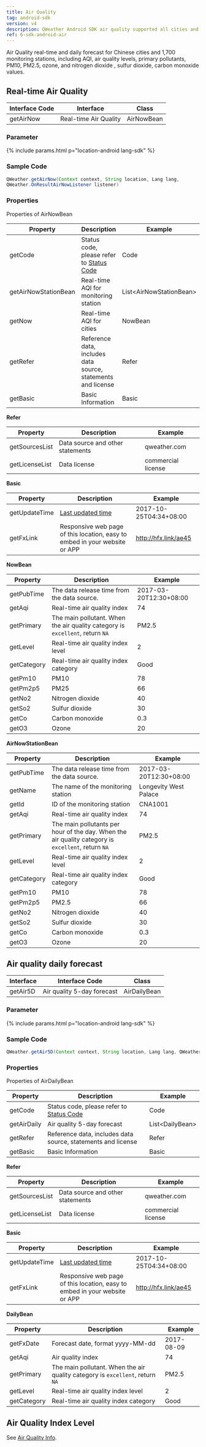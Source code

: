 ```yaml
---
title: Air Quality
tag: android-sdk
version: v4
description: QWeather Android SDK air quality supported all cities and 1700+ monitoring stations in China.
ref: 6-sdk-android-air
---
```


Air Quality real-time and daily forecast for Chinese cities and 1,700 monitoring stations, including AQI, air quality levels, primary pollutants, PM10, PM2.5, ozone, and nitrogen dioxide , sulfur dioxide, carbon monoxide values.

## Real-time Air Quality

| Interface Code| Interface  | Class |
| ---------------- | --------- | ---------- |
| getAirNow| Real-time Air Quality  | AirNowBean |

### Parameter

{% include params.html p="location-android lang-sdk" %}

### Sample Code

```java
QWeather.getAirNow(Context context, String location, Lang lang,
QWeather.OnResultAirNowListener listener)
```

### Properties

Properties of AirNowBean

| Property | Description | Example |
| -------------------- | -------------------------- |------------------- |
| getCode | Status code, please refer to [Status Code](/en/docs/start/status-code/) | Code |
| getAirNowStationBean | Real-time AQI for monitoring station | List&lt;AirNowStationBean&gt; |
| getNow | Real-time AQI for cities | NowBean |
| getRefer | Reference data, includes data source, statements and license | Refer |
| getBasic | Basic Information | Basic |

**Refer**

| Property | Description | Example |
| -------------- | ------------ | ------------------ |
| getSourcesList | Data source and other statements | qweather.com |
| getLicenseList | Data license | commercial license |

**Basic**

| Property | Description | Example |
| ------------- | ------------------------ | ------------- |
| getUpdateTime | [Last updated time](/en/docs/start/glossary#update-time) | 2017-10-25T04:34+08:00 |
| getFxLink | Responsive web page of this location, easy to embed in your website or APP | http://hfx.link/ae45 |

**NowBean**

| Property | Description | Example |
| ----------- | --------------------------------- | ------------- |
| getPubTime | The data release time from the data source. | 2017-03-20T12:30+08:00 |
| getAqi | Real-time air quality index | 74 |
| getPrimary | The main pollutant. When the air quality category is `excellent`, return `NA` | PM2.5 |
| getLevel | Real-time air quality index level  | 2 |
| getCategory | Real-time air quality index category  | Good |
| getPm10 | PM10 | 78 |
| getPm2p5 | PM25 | 66 |
| getNo2 | Nitrogen dioxide | 40 |
| getSo2 | Sulfur dioxide | 30 |
| getCo | Carbon monoxide | 0.3 |
| getO3 | Ozone | 20 |

**AirNowStationBean**

| Property | Description | Example |
| ----------- | --------------------------------- | ------------ |
| getPubTime | The data release time from the data source. | 2017-03-20T12:30+08:00 |
| getName | The name of the monitoring station | Longevity West Palace |
| getId | ID of the monitoring station | CNA1001 |
| getAqi | Real-time air quality index | 74 |
| getPrimary | The main pollutants per hour of the day. When the air quality category is `excellent`, return `NA` | PM2.5 |
| getLevel | Real-time air quality index level  | 2 |
| getCategory | Real-time air quality index category  | Good |
| getPm10 | PM10 | 78 |
| getPm2p5 | PM2.5 | 66 |
| getNo2 | Nitrogen dioxide | 40 |
| getSo2 | Sulfur dioxide | 30 |
| getCo | Carbon monoxide | 0.3 |
| getO3 | Ozone | 20 |

## Air quality daily forecast

| Interface | Interface Code | Class |
| ------------------- | -------- | ------------ |
| getAir5D| Air quality 5-day forecast  | AirDailyBean |

### Parameter

{% include params.html p="location-android lang-sdk" %}

### Sample Code

```java
QWeather.getAir5D(Context context, String location, Lang lang, QWeather.OnResultAirDailyListener listener)
```

### Properties

Properties of AirDailyBean

| Property | Description | Example |
| ----------- | -------------------------- | --------------- |
| getCode | Status code, please refer to [Status Code](/en/docs/start/status-code/) | Code |
| getAirDaily | Air quality 5-day forecast | List&lt;DailyBean&gt; |
| getRefer | Reference data, includes data source, statements and license | Refer |
| getBasic | Basic Information | Basic |

**Refer**

| Property | Description | Example |
| -------------- | ------------ | ------------------ |
| getSourcesList | Data source and other statements | qweather.com |
| getLicenseList | Data license | commercial license |

**Basic**

| Property | Description | Example |
| ------------- | ------------------------ | -------------- |
| getUpdateTime | [Last updated time](/en/docs/start/glossary#update-time) | 2017-10-25T04:34+08:00 |
| getFxLink | Responsive web page of this location, easy to embed in your website or APP | http://hfx.link/ae45 |

**DailyBean**

| Property | Description | Example |
| ----------- | ----------------------------- | -------- |
| getFxDate | Forecast date, format yyyy-MM-dd | 2017-08-09 |
| getAqi | Air quality index | 74 |
| getPrimary | The main pollutant. When the air quality category is `excellent`, return `NA` | PM2.5 |
| getLevel | Real-time air quality index level  | 2 |
| getCategory | Real-time air quality index category  | Good |

## Air Quality Index Level

See [Air Quality Info](/en/docs/resource/air-info/).